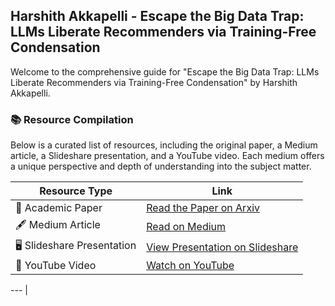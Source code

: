 
## Harshith Akkapelli - Escape the Big Data Trap: LLMs Liberate Recommenders via Training-Free Condensation

Welcome to the comprehensive guide for "Escape the Big Data Trap: LLMs Liberate Recommenders via Training-Free Condensation" by Harshith Akkapelli.

### 📚 Resource Compilation

Below is a curated list of resources, including the original paper, a Medium article, a Slideshare presentation, and a YouTube video. Each medium offers a unique perspective and depth of understanding into the subject matter.

| **Resource Type**           | **Link**                                                                                                                 |
|-----------------------------|--------------------------------------------------------------------------------------------------------------------------|
| 📃 Academic Paper            | [Read the Paper on Arxiv](https://arxiv.org/abs/2310.09874)                                                               |
| 🖋️ Medium Article            | [Read on Medium](https://medium.com/@harshith.akkapelli/escape-the-big-data-trap-llms-liberate-recommenders-via-training-free-condensation-3ef8cd00ad17) |
| 🖥️ Slideshare Presentation   | [View Presentation on Slideshare](https://www.slideshare.net/harshithakkapelli/harshithakkapellipresentationpdf)         |
| 🎥 YouTube Video             | [Watch on YouTube](https://www.youtube.com/watch?v=NJ3oWR6zSBM)                                                          |

---                               |

